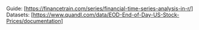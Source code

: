 Guide: [https://financetrain.com/series/financial-time-series-analysis-in-r/]
Datasets: [https://www.quandl.com/data/EOD-End-of-Day-US-Stock-Prices/documentation]